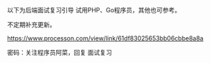 
以下为后端面试复习引导
试用PHP、Go程序员，其他也可参考。

不定期补充更新。

https://www.processon.com/view/link/61df83025653bb06cbbe8a8a

密码：关注程序员阿菜，回复 面试复习 
